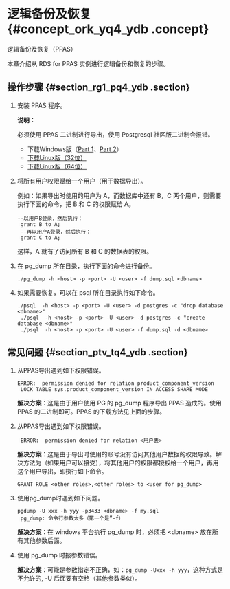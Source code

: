 # 逻辑备份及恢复 {#concept_ork_yq4_ydb .concept}

逻辑备份及恢复（PPAS）

本章介绍从 RDS for PPAS 实例进行逻辑备份和恢复的步骤。

## 操作步骤 {#section_rg1_pq4_ydb .section}

1.  安装 PPAS 程序。

    **说明：** 

    必须使用 PPAS 二进制进行导出，使用 Postgresql 社区版二进制会报错。

    -   下载Windows版（[Part 1](http://docs-aliyun.cn-hangzhou.oss.aliyun-inc.com/assets/attach/70088/cn_zh/1547394998142/pem_client-5.0.0-2-windows.part1.rar)、[Part 2](http://docs-aliyun.cn-hangzhou.oss.aliyun-inc.com/assets/attach/70088/cn_zh/1547395117351/pem_client-5.0.0-2-windows.part2.rar)）
    -   [下载Linux版（32位）](http://docs-aliyun.cn-hangzhou.oss.aliyun-inc.com/assets/attach/70088/cn_zh/1547392528705/pem_client-5.0.0-2-linux.run) 
    -   [下载Linux版（64位）](http://docs-aliyun.cn-hangzhou.oss.aliyun-inc.com/assets/attach/70088/cn_zh/1547393149148/pem_client-5.0.0-2-linux-x64.run)
2.  将所有用户权限赋给一个用户（用于数据导出）。

    例如：如果导出时使用的用户为 A，而数据库中还有 B，C 两个用户，则需要执行下面的命令，把 B 和 C 的权限赋给 A。

    ```
    --以用户B登录，然后执行：
     grant B to A;
     --再以用户A登录，然后执行：
     grant C to A;
    ```

    这样，A 就有了访问所有 B 和 C 的数据表的权限。

3.  在 pg\_dump 所在目录，执行下面的命令进行备份。

    ```
    ./pg_dump -h <host> -p <port> -U <user> -f dump.sql <dbname>
    ```

4.  如果需要恢复，可以在 psql 所在目录执行如下命令。

    ```
    ./psql  -h <host> -p <port> -U <user> -d postgres -c "drop database <dbname>"
     ./psql  -h <host> -p <port> -U <user> -d postgres -c "create database <dbname>"
     ./psql  -h <host> -p <port> -U <user> -f dump.sql -d <dbname>
    ```


## 常见问题 {#section_ptv_tq4_ydb .section}

1.  从PPAS导出遇到如下权限错误。

    ```
    ERROR:  permission denied for relation product_component_version
     LOCK TABLE sys.product_component_version IN ACCESS SHARE MODE
    ```

    **解决方案**：这是由于用户使用 PG 的 pg\_dump 程序导出 PPAS 造成的。使用 PPAS 的二进制即可。PPAS 的下载方法见上面的步骤。

2.  从PPAS导出遇到如下权限错误。

    ```
     ERROR:  permission denied for relation <用户表>
    ```

    **解决方案**：这是由于导出时使用的账号没有访问其他用户数据的权限导致。解决方法为（如果用户可以接受），将其他用户的权限都授权给一个用户，再用这个用户导出，即执行如下命令。

    ```
    GRANT ROLE <other roles>,<other roles> to <user for pg_dump>
    ```

3.  使用pg\_dump时遇到如下问题。

    ```
    pgdump -U xxx -h yyy -p3433 <dbname> -f my.sql
     pg_dump: 命令行参数太多（第一个是”-f）
    ```

    **解决方案**：在 windows 平台执行 pg\_dump 时，必须把 <dbname\> 放在所有其他参数后面。

4.  使用 pg\_dump 时报参数错误。

    **解决方案**：可能是参数指定不正确，如：`pg_dump -Uxxx -h yyy`，这种方式是不允许的, -U 后面要有空格（其他参数类似）。


